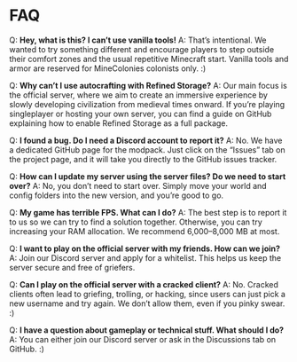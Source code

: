 # FAQ 

Q: **Hey, what is this? I can’t use vanilla tools!**
A: That’s intentional. We wanted to try something different and encourage players to step outside their comfort zones 
   and the usual repetitive Minecraft start. Vanilla tools and armor are reserved for MineColonies colonists only. :)

Q: **Why can’t I use autocrafting with Refined Storage?**
A: Our main focus is the official server, where we aim to create an immersive experience by slowly developing civilization 
   from medieval times onward. If you’re playing singleplayer or hosting your own server, you can find a guide on GitHub 
   explaining how to enable Refined Storage as a full package.

Q: **I found a bug. Do I need a Discord account to report it?**
A: No. We have a dedicated GitHub page for the modpack. Just click on the “Issues” tab on the project page, and it will 
   take you directly to the GitHub issues tracker.

Q: **How can I update my server using the server files? Do we need to start over?**
A: No, you don’t need to start over. Simply move your world and config folders into the new version, and you’re good to go.

Q: **My game has terrible FPS. What can I do?**
A: The best step is to report it to us so we can try to find a solution together. Otherwise, you can try increasing your 
   RAM allocation. We recommend 6,000–8,000 MB at most.

Q: **I want to play on the official server with my friends. How can we join?**
A: Join our Discord server and apply for a whitelist. This helps us keep the server secure and free of griefers.

Q: **Can I play on the official server with a cracked client?**
A: No. Cracked clients often lead to griefing, trolling, or hacking, since users can just pick a new username and try again. 
   We don’t allow them, even if you pinky swear. :)

Q: **I have a question about gameplay or technical stuff. What should I do?**
A: You can either join our Discord server or ask in the Discussions tab on GitHub. :)
